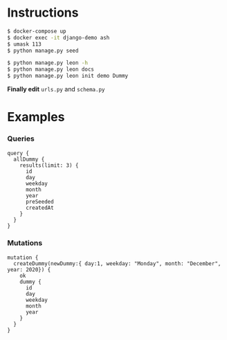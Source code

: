 # Instructions

```bash
$ docker-compose up
$ docker exec -it django-demo ash
$ umask 113
$ python manage.py seed
```

```bash
$ python manage.py leon -h
$ python manage.py leon docs
$ python manage.py leon init demo Dummy
```
**Finally edit** `urls.py` and `schema.py`


# Examples

### Queries
```
query {
  allDummy {
    results(limit: 3) {
      id
      day
      weekday
      month
      year
      preSeeded
      createdAt
    }
  }
}
```


### Mutations

```
mutation {
  createDummy(newDummy:{ day:1, weekday: "Monday", month: "December", year: 2020}) {
    ok
    dummy {
      id
      day
      weekday
      month
      year
    }
  }
}
```